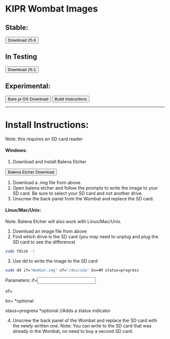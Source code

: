# KIPR Wombat Images
## Stable:
<button href="https://www.dropbox.com/s/xmg0iyrar9tj626/Wombat-25.6.img?dl=0">Download 25.6</button>

## In Testing
<button href="https://www.dropbox.com/s/gdd12xgpzzbuiv9/Wombat-26.1.img?dl=0">Download 26.1</button>

## Experimental:
<button href="https://www.raspberrypi.com/software/operating-systems">Bare pi OS Download</button>
<button href="https://gist.github.com/Zacharyprime/c9d7918eccbbffd7f710ea69f464dd4d">Build Instructions</button>

<hr>

# Install Instructions:
Note: this requires an SD card reader
#### Windows:
1. Download and install Balena Etcher

<button href="https://www.balena.io/etcher/">Balena Etcher Download</button>
1. Download a .img file from above.
2. Open balena etcher and follow the prompts to write the image to your SD card. Be sure to select your SD card and not another drive.
3. Unscrew the back panel from the Wombat and replace the SD card.

#### Linux/Mac/Unix:
Note: Balena Etcher will also work with Linux/Mac/Unix.
1. Download an image file from above
2. Find which drive is the SD card (you may need to unplug and plug the SD card to see the difference)
```sh
sudo fdisk -l
```
3. Use dd to write the image to the SD card
```sh
sudo dd if="Wombat.img" of="/dev/sda" bs=4M status=progress
```
Parameters:
if=<input file>

of=<output file>
  
bs=<block size> *optional
  
staus=progress *optional //Adds a status indicator
  
4. Unscrew the back panel of the Wombat and replace the SD card with the newly written one.
Note: You can write to the SD card that was already in the Wombat, no need to buy a second SD card.
